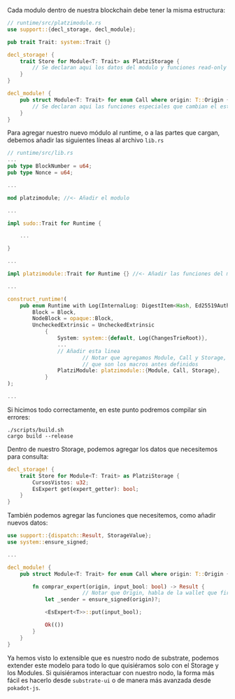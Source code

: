 Cada modulo dentro de nuestra blockchain debe tener la misma estructura:

```rust
// runtime/src/platzimodule.rs
use support::{decl_storage, decl_module};

pub trait Trait: system::Trait {}

decl_storage! {
    trait Store for Module<T: Trait> as PlatziStorage {
        // Se declaran aqui los datos del modulo y funciones read-only
    }
}

decl_module! {
    pub struct Module<T: Trait> for enum Call where origin: T::Origin {
        // Se declaran aqui las funciones especiales que cambian el estado
    }
}
```

Para agregar nuestro nuevo módulo al runtime, o a las partes que cargan, debemos añadir las siguientes líneas al archivo `lib.rs`

```rust
// runtime/src/lib.rs
...
pub type BlockNumber = u64;
pub type Nonce = u64;

...

mod platzimodule; //<- Añadir el modulo

...

impl sudo::Trait for Runtime {

	...

}

...

impl platzimodule::Trait for Runtime {} //<- Añadir las funciones del modulo

...

construct_runtime!(
    pub enum Runtime with Log(InternalLog: DigestItem<Hash, Ed25519AuthorityId>) where
        Block = Block,
        NodeBlock = opaque::Block,
        UncheckedExtrinsic = UncheckedExtrinsic
		    {
		        System: system::{default, Log(ChangesTrieRoot)},
		        ...
		        // Añadir esta linea
						// Notar que agregamos Module, Call y Storage, 
						// que son los macros antes definidos
		        PlatziModule: platzimodule::{Module, Call, Storage},
		    }
);

...
```

Si hicimos todo correctamente, en este punto podremos compilar sin errores:

```
./scripts/build.sh
cargo build --release
```

Dentro de nuestro Storage, podemos agregar los datos que necesitemos para consulta:

```rust
decl_storage! {
    trait Store for Module<T: Trait> as PlatziStorage {
        CursosVistos: u32;
        EsExpert get(expert_getter): bool;
    }
}
```

También podemos agregar las funciones que necesitemos, como añadir nuevos datos:

```rust
use support::{dispatch::Result, StorageValue};
use system::ensure_signed;

...

decl_module! {
    pub struct Module<T: Trait> for enum Call where origin: T::Origin {

        fn comprar_expert(origin, input_bool: bool) -> Result {
						// Notar que Origin, habla de la wallet que firma la transaccion.
            let _sender = ensure_signed(origin)?;

            <EsExpert<T>>::put(input_bool);

            Ok(())
        }
    }
}
```

Ya hemos visto lo extensible que es nuestro nodo de substrate, podemos extender este modelo para todo lo que quisiéramos solo con el Storage y los Modules. Si quisiéramos interactuar con nuestro nodo, la forma más fácil es hacerlo desde `substrate-ui` o de manera más avanzada desde `pokadot-js`.